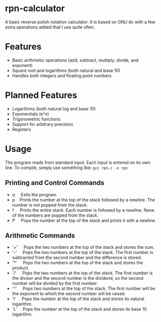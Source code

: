 # rpn-calculator
A basic reverse polish notation calculator. It is based on GNU dc with a few
extra operations added that I use quite often.

# Features
* Basic arithmetic operations (add, subtract, multiply, divide, and exponent)
* Square root and logarithms (both natural and base 10)
* Handles both integers and floating point numbers

# Planned Features
* Logarithms (both natural log and base 10)
* Exponentials (e^x)
* Trigonometric functions
* Support for arbitrary precision
* Registers

# Usage
The program reads from standard input. Each input is entered on its own line. To compile, simply use something like:
`gcc rpn.c -o rpn`

## Printing and Control Commands
* q &nbsp; &nbsp; Exits the program.
* p  &nbsp; &nbsp;Prints the number at the top of the stack followed by a newline. The number is not popped from the stack.
* f &nbsp; &nbsp; Prints the entire stack. Each number is followed by a newline. None of the numbers are popped from the stack.
* P &nbsp; &nbsp; Pops the number at the top of the stack and prints it with a newline.

## Arithmetic Commands
* '+' &nbsp; &nbsp; Pops the two numbers at the top of the stack and stores the sum.
* '-' &nbsp; &nbsp; Pops the two numbers at the top of the stack. The first number is subtracted from the second number and the difference is stored.
* '*' &nbsp; &nbsp; Pops the two numbers at the top of the stack and stores the product.
* '/' &nbsp; &nbsp; Pops the two numbers at the top of the stack. The first number is the divisor and the second number is the dividend, so the second number will be divided by the first number.
* '^' &nbsp; &nbsp; Pops two numbers at the top of the stack. The first number will be the exponent to which the second number will be raised.
* 'l' &nbsp; &nbsp; Pops the number at the top of the stack and stores its natural logarithm.
* 'L' &nbsp; &nbsp; Pops the number at the top of the stack and stores its base 10 logarithm.


